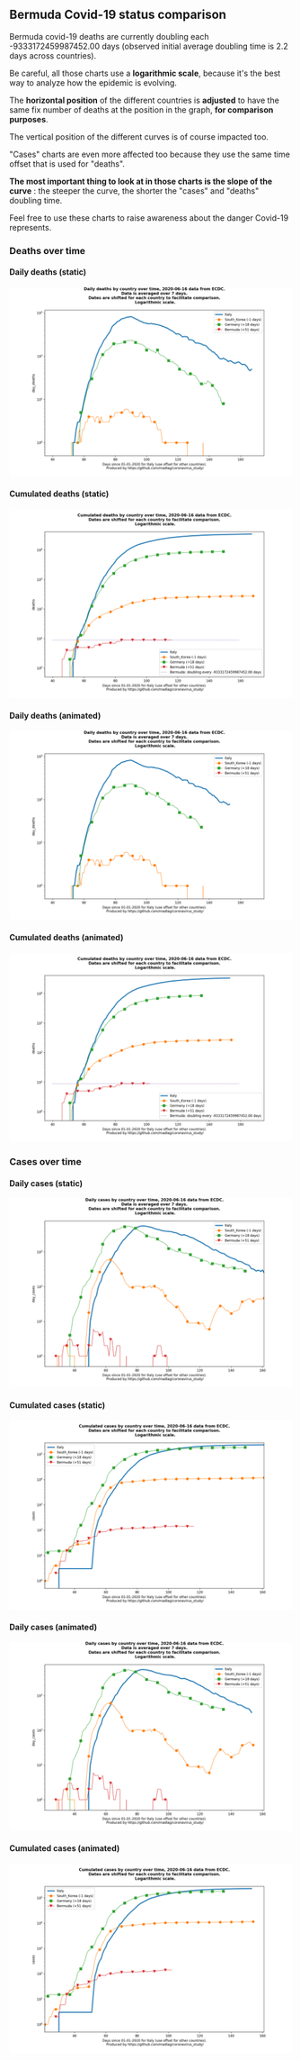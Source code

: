 ## Bermuda Covid-19 status comparison 

Bermuda covid-19 deaths are currently doubling each -9333172459987452.00 days (observed initial average doubling time is 2.2 days across countries).



Be careful, all those charts use a **logarithmic scale**, because it's the best way to analyze how the epidemic is evolving.
 
The **horizontal position** of the different countries is **adjusted** to have the same fix number of deaths at the position in the graph, **for comparison purposes**.

The vertical position of the different curves is of course impacted too.

"Cases" charts are even more affected too because they use the same time offset that is used for "deaths".

**The most important thing to look at in those charts is the slope of the curve** : the steeper the curve, the shorter the "cases" and "deaths" doubling time.

Feel free to use these charts to raise awareness about the danger Covid-19 represents. 


 
### Deaths over time
 
#### Daily deaths (static)
![Bermuda covid-19 daily deaths static chart](https://raw.githubusercontent.com/madlag/coronavirus_study/master/notebooks/graphs/2020-06-16/countries/Bermuda/2020-06-16_Bermuda_day_deaths.png "Bermuda covid-19 day_deaths static chart")   
 
#### Cumulated deaths (static)
![Bermuda covid-19 cumulated deaths static chart](https://raw.githubusercontent.com/madlag/coronavirus_study/master/notebooks/graphs/2020-06-16/countries/Bermuda/2020-06-16_Bermuda_deaths.png "Bermuda covid-19 deaths static chart")   
 
#### Daily deaths (animated)
![Bermuda covid-19 daily deaths animated chart](https://raw.githubusercontent.com/madlag/coronavirus_study/master/notebooks/graphs/2020-06-16/countries/Bermuda/2020-06-16_Bermuda_day_deaths.gif "Bermuda covid-19 day_deaths animated chart")   
 
#### Cumulated deaths (animated)
![Bermuda covid-19 cumulated deaths animated chart](https://raw.githubusercontent.com/madlag/coronavirus_study/master/notebooks/graphs/2020-06-16/countries/Bermuda/2020-06-16_Bermuda_deaths.gif "Bermuda covid-19 deaths animated chart")   

 
### Cases over time
 
#### Daily cases (static)
![Bermuda covid-19 daily cases static chart](https://raw.githubusercontent.com/madlag/coronavirus_study/master/notebooks/graphs/2020-06-16/countries/Bermuda/2020-06-16_Bermuda_day_cases.png "Bermuda covid-19 day_cases static chart")   
 
#### Cumulated cases (static)
![Bermuda covid-19 cumulated cases static chart](https://raw.githubusercontent.com/madlag/coronavirus_study/master/notebooks/graphs/2020-06-16/countries/Bermuda/2020-06-16_Bermuda_cases.png "Bermuda covid-19 cases static chart")   
 
#### Daily cases (animated)
![Bermuda covid-19 daily cases animated chart](https://raw.githubusercontent.com/madlag/coronavirus_study/master/notebooks/graphs/2020-06-16/countries/Bermuda/2020-06-16_Bermuda_day_cases.gif "Bermuda covid-19 day_cases animated chart")   
 
#### Cumulated cases (animated)
![Bermuda covid-19 cumulated cases animated chart](https://raw.githubusercontent.com/madlag/coronavirus_study/master/notebooks/graphs/2020-06-16/countries/Bermuda/2020-06-16_Bermuda_cases.gif "Bermuda covid-19 cases animated chart")   

